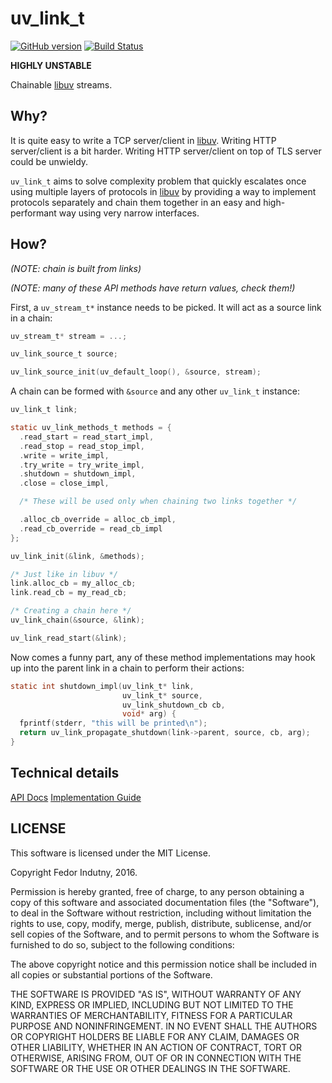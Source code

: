 # uv_link_t
[![GitHub version](https://badge.fury.io/gh/indutny%2Fuv_link_t.svg)](https://badge.fury.io/gh/indutny%2Fuv_link_t)
[![Build Status](https://secure.travis-ci.org/indutny/uv_link_t.png)](http://travis-ci.org/indutny/uv_link_t)

**HIGHLY UNSTABLE**

Chainable [libuv][0] streams.

## Why?

It is quite easy to write a TCP server/client in [libuv][0]. Writing HTTP
server/client is a bit harder. Writing HTTP server/client on top of TLS server
could be unwieldy.

`uv_link_t` aims to solve complexity problem that quickly escalates once using
multiple layers of protocols in [libuv][0] by providing a way to implement
protocols separately and chain them together in an easy and high-performant way
using very narrow interfaces.

## How?

_(NOTE: chain is built from links)_

_(NOTE: many of these API methods have return values, check them!)_

First, a `uv_stream_t*` instance needs to be picked. It will act as a source
link in a chain:
```c
uv_stream_t* stream = ...;

uv_link_source_t source;

uv_link_source_init(uv_default_loop(), &source, stream);
```

A chain can be formed with `&source` and any other `uv_link_t` instance:
```c
uv_link_t link;

static uv_link_methods_t methods = {
  .read_start = read_start_impl,
  .read_stop = read_stop_impl,
  .write = write_impl,
  .try_write = try_write_impl,
  .shutdown = shutdown_impl,
  .close = close_impl,

  /* These will be used only when chaining two links together */

  .alloc_cb_override = alloc_cb_impl,
  .read_cb_override = read_cb_impl
};

uv_link_init(&link, &methods);

/* Just like in libuv */
link.alloc_cb = my_alloc_cb;
link.read_cb = my_read_cb;

/* Creating a chain here */
uv_link_chain(&source, &link);

uv_link_read_start(&link);
```

Now comes a funny part, any of these method implementations may hook up into
the parent link in a chain to perform their actions:

```c
static int shutdown_impl(uv_link_t* link,
                         uv_link_t* source,
                         uv_link_shutdown_cb cb,
                         void* arg) {
  fprintf(stderr, "this will be printed\n");
  return uv_link_propagate_shutdown(link->parent, source, cb, arg);
}
```

## Technical details

[API Docs][2]
[Implementation Guide][3]

## LICENSE

This software is licensed under the MIT License.

Copyright Fedor Indutny, 2016.

Permission is hereby granted, free of charge, to any person obtaining a
copy of this software and associated documentation files (the
"Software"), to deal in the Software without restriction, including
without limitation the rights to use, copy, modify, merge, publish,
distribute, sublicense, and/or sell copies of the Software, and to permit
persons to whom the Software is furnished to do so, subject to the
following conditions:

The above copyright notice and this permission notice shall be included
in all copies or substantial portions of the Software.

THE SOFTWARE IS PROVIDED "AS IS", WITHOUT WARRANTY OF ANY KIND, EXPRESS
OR IMPLIED, INCLUDING BUT NOT LIMITED TO THE WARRANTIES OF
MERCHANTABILITY, FITNESS FOR A PARTICULAR PURPOSE AND NONINFRINGEMENT. IN
NO EVENT SHALL THE AUTHORS OR COPYRIGHT HOLDERS BE LIABLE FOR ANY CLAIM,
DAMAGES OR OTHER LIABILITY, WHETHER IN AN ACTION OF CONTRACT, TORT OR
OTHERWISE, ARISING FROM, OUT OF OR IN CONNECTION WITH THE SOFTWARE OR THE
USE OR OTHER DEALINGS IN THE SOFTWARE.

[0]: https://github.com/libuv/libuv
[1]: https://github.com/indutny/uv_link_t/blob/master/include/uv_link_t.h
[2]: https://github.com/indutny/uv_link_t/blob/master/docs/api.md
[3]: https://github.com/indutny/uv_link_t/blob/master/docs/implementation-guide.md
